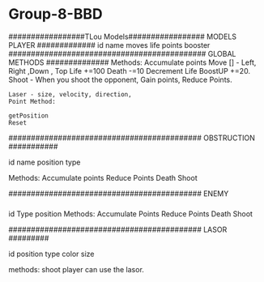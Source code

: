 # Group-8-BBD

#################TLou Models#################
 MODELS PLAYER
 #############
 id 
 name 
 moves
 life
 points
 booster 
############################################
GLOBAL METHODS
##############
 Methods:
    Accumulate points
    Move []  - Left, Right ,Down , Top
    Life  +=100 
    Death -=10 Decrement Life
    BoostUP +=20.
    Shoot - When you shoot the opponent, Gain points, Reduce Points.


    Laser - size, velocity, direction,
    Point Method:

    getPosition
    Reset

###########################################
OBSTRUCTION
###########

id
name
position
type

Methods:
Accumulate points
Reduce Points
Death
Shoot

###########################################
ENEMY
#####
id
Type
position
Methods:
Accumulate Points
Reduce Points
Death
Shoot

###########################################
LASOR
#########

id
position
type
color
size

methods:
shoot
player can use the lasor.


    
